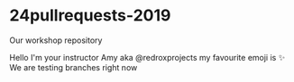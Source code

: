 # 24pullrequests-2019
Our workshop repository

Hello I'm your instructor Amy aka @redroxprojects my favourite emoji is :sparkles:
We are testing branches right now 
